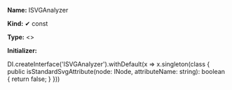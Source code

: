 **Name:** ISVGAnalyzer

**Kind:** ✔ const

**Type:** <>

**Initializer:**

DI.createInterface<ISVGAnalyzer>('ISVGAnalyzer').withDefault(x => x.singleton(class {
public isStandardSvgAttribute(node: INode, attributeName: string): boolean {
return false;
}
}))

